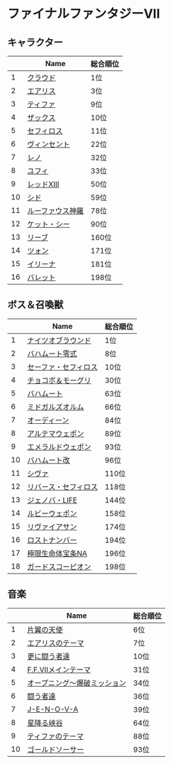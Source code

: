 # ファイナルファンタジーVII

## キャラクター
||Name|総合順位|
|-|-|-|
|1|[クラウド](https://www.google.co.jp/search?hl=jp&gl=JP&tbm=isch&q=%E3%82%AF%E3%83%A9%E3%82%A6%E3%83%89+%E3%83%95%E3%82%A1%E3%82%A4%E3%83%8A%E3%83%AB%E3%83%95%E3%82%A1%E3%83%B3%E3%82%BF%E3%82%B8%E3%83%BCVII)|1位|
|2|[エアリス](https://www.google.co.jp/search?hl=jp&gl=JP&tbm=isch&q=%E3%82%A8%E3%82%A2%E3%83%AA%E3%82%B9+%E3%83%95%E3%82%A1%E3%82%A4%E3%83%8A%E3%83%AB%E3%83%95%E3%82%A1%E3%83%B3%E3%82%BF%E3%82%B8%E3%83%BCVII)|3位|
|3|[ティファ](https://www.google.co.jp/search?hl=jp&gl=JP&tbm=isch&q=%E3%83%86%E3%82%A3%E3%83%95%E3%82%A1+%E3%83%95%E3%82%A1%E3%82%A4%E3%83%8A%E3%83%AB%E3%83%95%E3%82%A1%E3%83%B3%E3%82%BF%E3%82%B8%E3%83%BCVII)|9位|
|4|[ザックス](https://www.google.co.jp/search?hl=jp&gl=JP&tbm=isch&q=%E3%82%B6%E3%83%83%E3%82%AF%E3%82%B9+%E3%83%95%E3%82%A1%E3%82%A4%E3%83%8A%E3%83%AB%E3%83%95%E3%82%A1%E3%83%B3%E3%82%BF%E3%82%B8%E3%83%BCVII)|10位|
|5|[セフィロス](https://www.google.co.jp/search?hl=jp&gl=JP&tbm=isch&q=%E3%82%BB%E3%83%95%E3%82%A3%E3%83%AD%E3%82%B9+%E3%83%95%E3%82%A1%E3%82%A4%E3%83%8A%E3%83%AB%E3%83%95%E3%82%A1%E3%83%B3%E3%82%BF%E3%82%B8%E3%83%BCVII)|11位|
|6|[ヴィンセント](https://www.google.co.jp/search?hl=jp&gl=JP&tbm=isch&q=%E3%83%B4%E3%82%A3%E3%83%B3%E3%82%BB%E3%83%B3%E3%83%88+%E3%83%95%E3%82%A1%E3%82%A4%E3%83%8A%E3%83%AB%E3%83%95%E3%82%A1%E3%83%B3%E3%82%BF%E3%82%B8%E3%83%BCVII)|22位|
|7|[レノ](https://www.google.co.jp/search?hl=jp&gl=JP&tbm=isch&q=%E3%83%AC%E3%83%8E+%E3%83%95%E3%82%A1%E3%82%A4%E3%83%8A%E3%83%AB%E3%83%95%E3%82%A1%E3%83%B3%E3%82%BF%E3%82%B8%E3%83%BCVII)|32位|
|8|[ユフィ](https://www.google.co.jp/search?hl=jp&gl=JP&tbm=isch&q=%E3%83%A6%E3%83%95%E3%82%A3+%E3%83%95%E3%82%A1%E3%82%A4%E3%83%8A%E3%83%AB%E3%83%95%E3%82%A1%E3%83%B3%E3%82%BF%E3%82%B8%E3%83%BCVII)|33位|
|9|[レッドXIII](https://www.google.co.jp/search?hl=jp&gl=JP&tbm=isch&q=%E3%83%AC%E3%83%83%E3%83%89XIII+%E3%83%95%E3%82%A1%E3%82%A4%E3%83%8A%E3%83%AB%E3%83%95%E3%82%A1%E3%83%B3%E3%82%BF%E3%82%B8%E3%83%BCVII)|50位|
|10|[シド](https://www.google.co.jp/search?hl=jp&gl=JP&tbm=isch&q=%E3%82%B7%E3%83%89+%E3%83%95%E3%82%A1%E3%82%A4%E3%83%8A%E3%83%AB%E3%83%95%E3%82%A1%E3%83%B3%E3%82%BF%E3%82%B8%E3%83%BCVII)|59位|
|11|[ルーファウス神羅](https://www.google.co.jp/search?hl=jp&gl=JP&tbm=isch&q=%E3%83%AB%E3%83%BC%E3%83%95%E3%82%A1%E3%82%A6%E3%82%B9%E7%A5%9E%E7%BE%85+%E3%83%95%E3%82%A1%E3%82%A4%E3%83%8A%E3%83%AB%E3%83%95%E3%82%A1%E3%83%B3%E3%82%BF%E3%82%B8%E3%83%BCVII)|78位|
|12|[ケット・シー](https://www.google.co.jp/search?hl=jp&gl=JP&tbm=isch&q=%E3%82%B1%E3%83%83%E3%83%88%E3%83%BB%E3%82%B7%E3%83%BC+%E3%83%95%E3%82%A1%E3%82%A4%E3%83%8A%E3%83%AB%E3%83%95%E3%82%A1%E3%83%B3%E3%82%BF%E3%82%B8%E3%83%BCVII)|90位|
|13|[リーブ](https://www.google.co.jp/search?hl=jp&gl=JP&tbm=isch&q=%E3%83%AA%E3%83%BC%E3%83%96+%E3%83%95%E3%82%A1%E3%82%A4%E3%83%8A%E3%83%AB%E3%83%95%E3%82%A1%E3%83%B3%E3%82%BF%E3%82%B8%E3%83%BCVII)|160位|
|14|[ツォン](https://www.google.co.jp/search?hl=jp&gl=JP&tbm=isch&q=%E3%83%84%E3%82%A9%E3%83%B3+%E3%83%95%E3%82%A1%E3%82%A4%E3%83%8A%E3%83%AB%E3%83%95%E3%82%A1%E3%83%B3%E3%82%BF%E3%82%B8%E3%83%BCVII)|171位|
|15|[イリーナ](https://www.google.co.jp/search?hl=jp&gl=JP&tbm=isch&q=%E3%82%A4%E3%83%AA%E3%83%BC%E3%83%8A+%E3%83%95%E3%82%A1%E3%82%A4%E3%83%8A%E3%83%AB%E3%83%95%E3%82%A1%E3%83%B3%E3%82%BF%E3%82%B8%E3%83%BCVII)|181位|
|16|[バレット](https://www.google.co.jp/search?hl=jp&gl=JP&tbm=isch&q=%E3%83%90%E3%83%AC%E3%83%83%E3%83%88+%E3%83%95%E3%82%A1%E3%82%A4%E3%83%8A%E3%83%AB%E3%83%95%E3%82%A1%E3%83%B3%E3%82%BF%E3%82%B8%E3%83%BCVII)|198位|

## ボス＆召喚獣
||Name|総合順位|
|-|-|-|
|1|[ナイツオブラウンド](https://www.google.co.jp/search?hl=jp&gl=JP&tbm=isch&q=%E3%83%8A%E3%82%A4%E3%83%84%E3%82%AA%E3%83%96%E3%83%A9%E3%82%A6%E3%83%B3%E3%83%89+%E3%83%95%E3%82%A1%E3%82%A4%E3%83%8A%E3%83%AB%E3%83%95%E3%82%A1%E3%83%B3%E3%82%BF%E3%82%B8%E3%83%BCVII)|1位|
|2|[バハムート零式](https://www.google.co.jp/search?hl=jp&gl=JP&tbm=isch&q=%E3%83%90%E3%83%8F%E3%83%A0%E3%83%BC%E3%83%88%E9%9B%B6%E5%BC%8F+%E3%83%95%E3%82%A1%E3%82%A4%E3%83%8A%E3%83%AB%E3%83%95%E3%82%A1%E3%83%B3%E3%82%BF%E3%82%B8%E3%83%BCVII)|8位|
|3|[セーファ・セフィロス](https://www.google.co.jp/search?hl=jp&gl=JP&tbm=isch&q=%E3%82%BB%E3%83%BC%E3%83%95%E3%82%A1%E3%83%BB%E3%82%BB%E3%83%95%E3%82%A3%E3%83%AD%E3%82%B9+%E3%83%95%E3%82%A1%E3%82%A4%E3%83%8A%E3%83%AB%E3%83%95%E3%82%A1%E3%83%B3%E3%82%BF%E3%82%B8%E3%83%BCVII)|10位|
|4|[チョコボ＆モーグリ](https://www.google.co.jp/search?hl=jp&gl=JP&tbm=isch&q=%E3%83%81%E3%83%A7%E3%82%B3%E3%83%9C%EF%BC%86%E3%83%A2%E3%83%BC%E3%82%B0%E3%83%AA+%E3%83%95%E3%82%A1%E3%82%A4%E3%83%8A%E3%83%AB%E3%83%95%E3%82%A1%E3%83%B3%E3%82%BF%E3%82%B8%E3%83%BCVII)|30位|
|5|[バハムート](https://www.google.co.jp/search?hl=jp&gl=JP&tbm=isch&q=%E3%83%90%E3%83%8F%E3%83%A0%E3%83%BC%E3%83%88+%E3%83%95%E3%82%A1%E3%82%A4%E3%83%8A%E3%83%AB%E3%83%95%E3%82%A1%E3%83%B3%E3%82%BF%E3%82%B8%E3%83%BCVII)|63位|
|6|[ミドガルズオルム](https://www.google.co.jp/search?hl=jp&gl=JP&tbm=isch&q=%E3%83%9F%E3%83%89%E3%82%AC%E3%83%AB%E3%82%BA%E3%82%AA%E3%83%AB%E3%83%A0+%E3%83%95%E3%82%A1%E3%82%A4%E3%83%8A%E3%83%AB%E3%83%95%E3%82%A1%E3%83%B3%E3%82%BF%E3%82%B8%E3%83%BCVII)|66位|
|7|[オーディーン](https://www.google.co.jp/search?hl=jp&gl=JP&tbm=isch&q=%E3%82%AA%E3%83%BC%E3%83%87%E3%82%A3%E3%83%BC%E3%83%B3+%E3%83%95%E3%82%A1%E3%82%A4%E3%83%8A%E3%83%AB%E3%83%95%E3%82%A1%E3%83%B3%E3%82%BF%E3%82%B8%E3%83%BCVII)|84位|
|8|[アルテマウェポン](https://www.google.co.jp/search?hl=jp&gl=JP&tbm=isch&q=%E3%82%A2%E3%83%AB%E3%83%86%E3%83%9E%E3%82%A6%E3%82%A7%E3%83%9D%E3%83%B3+%E3%83%95%E3%82%A1%E3%82%A4%E3%83%8A%E3%83%AB%E3%83%95%E3%82%A1%E3%83%B3%E3%82%BF%E3%82%B8%E3%83%BCVII)|89位|
|9|[エメラルドウェポン](https://www.google.co.jp/search?hl=jp&gl=JP&tbm=isch&q=%E3%82%A8%E3%83%A1%E3%83%A9%E3%83%AB%E3%83%89%E3%82%A6%E3%82%A7%E3%83%9D%E3%83%B3+%E3%83%95%E3%82%A1%E3%82%A4%E3%83%8A%E3%83%AB%E3%83%95%E3%82%A1%E3%83%B3%E3%82%BF%E3%82%B8%E3%83%BCVII)|93位|
|10|[バハムート改](https://www.google.co.jp/search?hl=jp&gl=JP&tbm=isch&q=%E3%83%90%E3%83%8F%E3%83%A0%E3%83%BC%E3%83%88%E6%94%B9+%E3%83%95%E3%82%A1%E3%82%A4%E3%83%8A%E3%83%AB%E3%83%95%E3%82%A1%E3%83%B3%E3%82%BF%E3%82%B8%E3%83%BCVII)|96位|
|11|[シヴァ](https://www.google.co.jp/search?hl=jp&gl=JP&tbm=isch&q=%E3%82%B7%E3%83%B4%E3%82%A1+%E3%83%95%E3%82%A1%E3%82%A4%E3%83%8A%E3%83%AB%E3%83%95%E3%82%A1%E3%83%B3%E3%82%BF%E3%82%B8%E3%83%BCVII)|110位|
|12|[リバース・セフィロス](https://www.google.co.jp/search?hl=jp&gl=JP&tbm=isch&q=%E3%83%AA%E3%83%90%E3%83%BC%E3%82%B9%E3%83%BB%E3%82%BB%E3%83%95%E3%82%A3%E3%83%AD%E3%82%B9+%E3%83%95%E3%82%A1%E3%82%A4%E3%83%8A%E3%83%AB%E3%83%95%E3%82%A1%E3%83%B3%E3%82%BF%E3%82%B8%E3%83%BCVII)|118位|
|13|[ジェノバ・LIFE](https://www.google.co.jp/search?hl=jp&gl=JP&tbm=isch&q=%E3%82%B8%E3%82%A7%E3%83%8E%E3%83%90%E3%83%BBLIFE+%E3%83%95%E3%82%A1%E3%82%A4%E3%83%8A%E3%83%AB%E3%83%95%E3%82%A1%E3%83%B3%E3%82%BF%E3%82%B8%E3%83%BCVII)|144位|
|14|[ルビーウェポン](https://www.google.co.jp/search?hl=jp&gl=JP&tbm=isch&q=%E3%83%AB%E3%83%93%E3%83%BC%E3%82%A6%E3%82%A7%E3%83%9D%E3%83%B3+%E3%83%95%E3%82%A1%E3%82%A4%E3%83%8A%E3%83%AB%E3%83%95%E3%82%A1%E3%83%B3%E3%82%BF%E3%82%B8%E3%83%BCVII)|158位|
|15|[リヴァイアサン](https://www.google.co.jp/search?hl=jp&gl=JP&tbm=isch&q=%E3%83%AA%E3%83%B4%E3%82%A1%E3%82%A4%E3%82%A2%E3%82%B5%E3%83%B3+%E3%83%95%E3%82%A1%E3%82%A4%E3%83%8A%E3%83%AB%E3%83%95%E3%82%A1%E3%83%B3%E3%82%BF%E3%82%B8%E3%83%BCVII)|174位|
|16|[ロストナンバー](https://www.google.co.jp/search?hl=jp&gl=JP&tbm=isch&q=%E3%83%AD%E3%82%B9%E3%83%88%E3%83%8A%E3%83%B3%E3%83%90%E3%83%BC+%E3%83%95%E3%82%A1%E3%82%A4%E3%83%8A%E3%83%AB%E3%83%95%E3%82%A1%E3%83%B3%E3%82%BF%E3%82%B8%E3%83%BCVII)|194位|
|17|[極限生命体宝条NA](https://www.google.co.jp/search?hl=jp&gl=JP&tbm=isch&q=%E6%A5%B5%E9%99%90%E7%94%9F%E5%91%BD%E4%BD%93%E5%AE%9D%E6%9D%A1NA+%E3%83%95%E3%82%A1%E3%82%A4%E3%83%8A%E3%83%AB%E3%83%95%E3%82%A1%E3%83%B3%E3%82%BF%E3%82%B8%E3%83%BCVII)|196位|
|18|[ガードスコーピオン](https://www.google.co.jp/search?hl=jp&gl=JP&tbm=isch&q=%E3%82%AC%E3%83%BC%E3%83%89%E3%82%B9%E3%82%B3%E3%83%BC%E3%83%94%E3%82%AA%E3%83%B3+%E3%83%95%E3%82%A1%E3%82%A4%E3%83%8A%E3%83%AB%E3%83%95%E3%82%A1%E3%83%B3%E3%82%BF%E3%82%B8%E3%83%BCVII)|198位|

## 音楽
||Name|総合順位|
|-|-|-|
|1|[片翼の天使](https://www.youtube.com/results?search_query=%E7%89%87%E7%BF%BC%E3%81%AE%E5%A4%A9%E4%BD%BF+%E3%83%95%E3%82%A1%E3%82%A4%E3%83%8A%E3%83%AB%E3%83%95%E3%82%A1%E3%83%B3%E3%82%BF%E3%82%B8%E3%83%BCVII)|6位|
|2|[エアリスのテーマ](https://www.youtube.com/results?search_query=%E3%82%A8%E3%82%A2%E3%83%AA%E3%82%B9%E3%81%AE%E3%83%86%E3%83%BC%E3%83%9E+%E3%83%95%E3%82%A1%E3%82%A4%E3%83%8A%E3%83%AB%E3%83%95%E3%82%A1%E3%83%B3%E3%82%BF%E3%82%B8%E3%83%BCVII)|7位|
|3|[更に闘う者達](https://www.youtube.com/results?search_query=%E6%9B%B4%E3%81%AB%E9%97%98%E3%81%86%E8%80%85%E9%81%94+%E3%83%95%E3%82%A1%E3%82%A4%E3%83%8A%E3%83%AB%E3%83%95%E3%82%A1%E3%83%B3%E3%82%BF%E3%82%B8%E3%83%BCVII)|10位|
|4|[F.F.VIIメインテーマ](https://www.youtube.com/results?search_query=F.F.VII%E3%83%A1%E3%82%A4%E3%83%B3%E3%83%86%E3%83%BC%E3%83%9E+%E3%83%95%E3%82%A1%E3%82%A4%E3%83%8A%E3%83%AB%E3%83%95%E3%82%A1%E3%83%B3%E3%82%BF%E3%82%B8%E3%83%BCVII)|31位|
|5|[オープニング～爆破ミッション](https://www.youtube.com/results?search_query=%E3%82%AA%E3%83%BC%E3%83%97%E3%83%8B%E3%83%B3%E3%82%B0%EF%BD%9E%E7%88%86%E7%A0%B4%E3%83%9F%E3%83%83%E3%82%B7%E3%83%A7%E3%83%B3+%E3%83%95%E3%82%A1%E3%82%A4%E3%83%8A%E3%83%AB%E3%83%95%E3%82%A1%E3%83%B3%E3%82%BF%E3%82%B8%E3%83%BCVII)|34位|
|6|[闘う者達](https://www.youtube.com/results?search_query=%E9%97%98%E3%81%86%E8%80%85%E9%81%94+%E3%83%95%E3%82%A1%E3%82%A4%E3%83%8A%E3%83%AB%E3%83%95%E3%82%A1%E3%83%B3%E3%82%BF%E3%82%B8%E3%83%BCVII)|36位|
|7|[J-E-N-O-V-A](https://www.youtube.com/results?search_query=J-E-N-O-V-A+%E3%83%95%E3%82%A1%E3%82%A4%E3%83%8A%E3%83%AB%E3%83%95%E3%82%A1%E3%83%B3%E3%82%BF%E3%82%B8%E3%83%BCVII)|39位|
|8|[星降る峡谷](https://www.youtube.com/results?search_query=%E6%98%9F%E9%99%8D%E3%82%8B%E5%B3%A1%E8%B0%B7+%E3%83%95%E3%82%A1%E3%82%A4%E3%83%8A%E3%83%AB%E3%83%95%E3%82%A1%E3%83%B3%E3%82%BF%E3%82%B8%E3%83%BCVII)|64位|
|9|[ティファのテーマ](https://www.youtube.com/results?search_query=%E3%83%86%E3%82%A3%E3%83%95%E3%82%A1%E3%81%AE%E3%83%86%E3%83%BC%E3%83%9E+%E3%83%95%E3%82%A1%E3%82%A4%E3%83%8A%E3%83%AB%E3%83%95%E3%82%A1%E3%83%B3%E3%82%BF%E3%82%B8%E3%83%BCVII)|88位|
|10|[ゴールドソーサー](https://www.youtube.com/results?search_query=%E3%82%B4%E3%83%BC%E3%83%AB%E3%83%89%E3%82%BD%E3%83%BC%E3%82%B5%E3%83%BC+%E3%83%95%E3%82%A1%E3%82%A4%E3%83%8A%E3%83%AB%E3%83%95%E3%82%A1%E3%83%B3%E3%82%BF%E3%82%B8%E3%83%BCVII)|93位|


